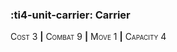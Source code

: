 ### :ti4-unit-carrier: **Carrier**

<span style="font-variant:small-caps;">Cost</span> 3 __|__ <span style="font-variant:small-caps;">Combat</span> 9 __|__ <span style="font-variant:small-caps;">Move</span> 1 __|__ <span style="font-variant:small-caps;">Capacity</span> 4
